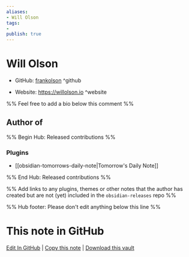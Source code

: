 ```yaml
---
aliases:
- Will Olson
tags:
- 
publish: true
---
```


# Will Olson

- GitHub: [frankolson](https://github.com/frankolson/) ^github
<!-- - Discord: `@` ^discord-->
- Website: <https://willolson.io> ^website
<!-- - [[Publish sites|Publish site]]: ^publish-->

%% Feel free to add a bio below this comment %%


## Author of

%% Begin Hub: Released contributions %%
### Plugins
- [[obsidian-tomorrows-daily-note|Tomorrow's Daily Note]]

%% End Hub: Released contributions %%

%% Add links to any plugins, themes or other notes that the author has created but are not (yet) included in the `obsidian-releases` repo %%

<!--
### Unlisted plugins
-->

<!--
### Others

- 
-->

<!--
## Sponsor this author

- [[GitHub sponsors]]: [Sponsor @frankolson on GitHub Sponsors](https://github.com/sponsors/frankolson) ^github-sponsor
- [[Buy me a coffee]]: ^buy-me-a-coffee
- [[PayPal]]: ^paypal
- [[Patreon]]: ^patreon

-->

<!--
## Follow this author

- [[YouTube Channels|On YouTube]]: ^youtube
- Twitter: ^twitter
- ...
-->

%% Hub footer: Please don't edit anything below this line %%

# This note in GitHub

<span class="git-footer">[Edit In GitHub](https://github.dev/obsidian-community/obsidian-hub/blob/main/01%20-%20Community/People/frankolson.md "git-hub-edit-note") | [Copy this note](https://raw.githubusercontent.com/obsidian-community/obsidian-hub/main/01%20-%20Community/People/frankolson.md "git-hub-copy-note") | [Download this vault](https://github.com/obsidian-community/obsidian-hub/archive/refs/heads/main.zip "git-hub-download-vault") </span>
